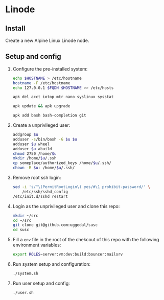Linode
======

Install
-------

Create a new Alpine Linux Linode node.

Setup and config
----------------

1. Configure the pre-installed system:

    ```sh
    echo $HOSTNAME > /etc/hostname
    hostname -F /etc/hostname
    echo 127.0.0.1 $FQDN $HOSTNAME >> /etc/hosts

    apk del acct iotop mtr nano syslinux sysstat

    apk update && apk upgrade

    apk add bash bash-completion git
    ```

2. Create a unprivileged user:

    ```sh
    addgroup $u
    adduser -s/bin/bash -G $u $u
    adduser $u wheel
    adduser $u abuild
    chmod 2750 /home/$u
    mkdir /home/$u/.ssh
    cp someplace/authorized_keys /home/$u/.ssh/
    chown -R $u: /home/$u/.ssh/
    ```

3. Remove root ssh login:

    ```sh
    sed -i 's/^\(PermitRootLogin\) yes/#\1 prohibit-password/' \
        /etc/ssh/sshd_config
    /etc/init.d/sshd restart
    ```

4. Login as the unprivileged user and clone this repo:

    ```sh
    mkdir ~/src
    cd ~/src
    git clone git@github.com:uggedal/susc
    cd susc
    ```

5. Fill a `env` file in the root of the chekcout of this repo
with the following environment variables:

    ```sh
    export ROLES=server:vm:dev:build:bouncer:mailsrv
    ```

6. Run system setup and configuration:

    ```sh
    ./system.sh
    ```

7. Run user setup and config:

    ```sh
    ./user.sh
    ```
